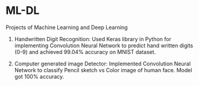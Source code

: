 # ML-DL
Projects of Machine Learning and Deep Learning

1. Handwritten Digit Recognition: Used Keras library in Python for implementing Convolution Neural Network to predict hand written digits (0-9) and achieved 99.04% accuracy on MNIST dataset.

2. Computer generated image Detector: Implemented Convolution Neural Network to classify Pencil sketch vs Color image of human face. Model got 100% accuracy.

